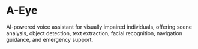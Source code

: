 # A-Eye
AI-powered voice assistant for visually impaired individuals, offering scene analysis, object detection, text extraction, facial recognition, navigation guidance, and emergency support.

